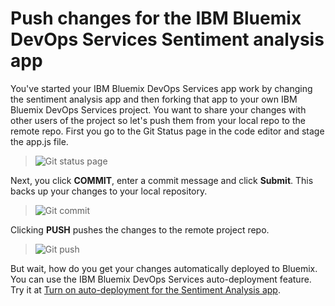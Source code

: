 # Push changes for the IBM Bluemix DevOps Services Sentiment analysis app
You've started your IBM Bluemix DevOps Services app work by changing the sentiment analysis app and then forking that app to your
own IBM Bluemix DevOps Services project.  You want to share your changes with other users of the project 
so let's push them from your local repo to the remote repo. 
First you go to the Git Status page in the code editor and stage the app.js file.

>	![Git status page](../images/guidejhwebide/jazzhubgitstatuspageforsentimentapp.jpg)

Next, you click **COMMIT**, enter a commit message and click **Submit**. 
This backs up your changes to your local repository.

>	![Git commit](../images/guidejhwebide/jazzhubgitcommitsentimentapp.jpg)

Clicking **PUSH** pushes the changes to the remote project repo.

>	![Git push](../images/guidejhewebide/jazzhubgitpushsentimentapp.jpg)

But wait, how do you get your changes automatically deployed to Bluemix. You can use the IBM Bluemix DevOps Services
auto-deployment feature. Try it at [Turn on auto-deployment for the Sentiment Analysis app](turnonautodeploy). 